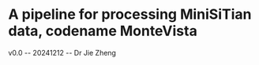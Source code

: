 # A pipeline for processing MiniSiTian data, codename MonteVista

v0.0 -- 20241212 -- Dr Jie Zheng

